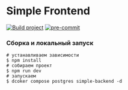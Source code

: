# Simple Frontend

[![Build project](https://github.com/Romanow/simple-frontend/actions/workflows/build.yml/badge.svg?branch=master)](https://github.com/Romanow/simple-frontend/actions/workflows/build.yml)
[![pre-commit](https://img.shields.io/badge/pre--commit-enabled-brightgreen?logo=pre-commit)](https://github.com/pre-commit/pre-commit)

### Сборка и локальный запуск

```shell
# устанавливаем зависимости
$ npm install
# собираем проект
$ npm run dev
# запускаем
$ dcoker compose postgres simple-backend -d
```

